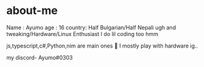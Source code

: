 # about-me
Name : Ayumo
age : 16
country: Half Bulgarian/Half Nepali ugh
and tweaking/Hardware/Linux Enthusiast 
I do lil coding too hmm

js,typescript,c#,Python,nim are main ones
🙏  I mostly play with hardware ig..

my discord- Ayumo#0303
